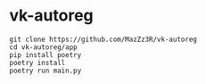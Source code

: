 # vk-autoreg
```shell
git clone https://github.com/MazZz3R/vk-autoreg
cd vk-autoreg/app
pip install poetry
poetry install
poetry run main.py
```
